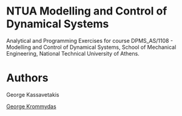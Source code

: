 # NTUA Modelling and Control of Dynamical Systems

Analytical and Programming Exercises for course DPMS_AS/1108 - Modelling and Control of Dynamical Systems, School of Mechanical Engineering, National Technical University of Athens.

# Authors

George Kassavetakis

[George Krommydas](https://github.com/GeoKrom)
